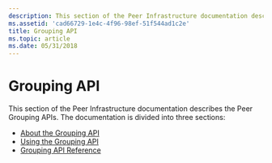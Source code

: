 ```yaml
---
description: This section of the Peer Infrastructure documentation describes the Peer Grouping APIs.
ms.assetid: 'cad66729-1e4c-4f96-98ef-51f544ad1c2e'
title: Grouping API
ms.topic: article
ms.date: 05/31/2018
---
```


# Grouping API

This section of the Peer Infrastructure documentation describes the Peer Grouping APIs. The documentation is divided into three sections:

-   [About the Grouping API](about-the-grouping-api.md)
-   [Using the Grouping API](using-the-grouping-api.md)
-   [Grouping API Reference](the-grouping-api-reference.md)

 

 



